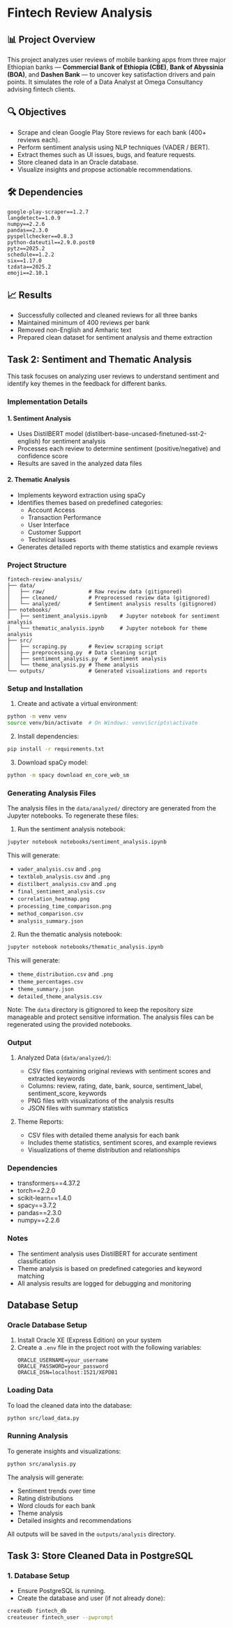 # Fintech Review Analysis

## 📊 Project Overview

This project analyzes user reviews of mobile banking apps from three major Ethiopian banks — **Commercial Bank of Ethiopia (CBE)**, **Bank of Abyssinia (BOA)**, and **Dashen Bank** — to uncover key satisfaction drivers and pain points. It simulates the role of a Data Analyst at Omega Consultancy advising fintech clients.

## 🔍 Objectives

- Scrape and clean Google Play Store reviews for each bank (400+ reviews each).
- Perform sentiment analysis using NLP techniques (VADER / BERT).
- Extract themes such as UI issues, bugs, and feature requests.
- Store cleaned data in an Oracle database.
- Visualize insights and propose actionable recommendations.

## 🛠️ Dependencies

```
google-play-scraper==1.2.7
langdetect==1.0.9
numpy==2.2.6
pandas==2.3.0
pyspellchecker==0.8.3
python-dateutil==2.9.0.post0
pytz==2025.2
schedule==1.2.2
six==1.17.0
tzdata==2025.2
emoji==2.10.1
```

## 📈 Results

- Successfully collected and cleaned reviews for all three banks
- Maintained minimum of 400 reviews per bank
- Removed non-English and Amharic text
- Prepared clean dataset for sentiment analysis and theme extraction

## Task 2: Sentiment and Thematic Analysis

This task focuses on analyzing user reviews to understand sentiment and identify key themes in the feedback for different banks.

### Implementation Details

#### 1. Sentiment Analysis

- Uses DistilBERT model (distilbert-base-uncased-finetuned-sst-2-english) for sentiment analysis
- Processes each review to determine sentiment (positive/negative) and confidence score
- Results are saved in the analyzed data files

#### 2. Thematic Analysis

- Implements keyword extraction using spaCy
- Identifies themes based on predefined categories:
  - Account Access
  - Transaction Performance
  - User Interface
  - Customer Support
  - Technical Issues
- Generates detailed reports with theme statistics and example reviews

### Project Structure

```
fintech-review-analysis/
├── data/
│   ├── raw/              # Raw review data (gitignored)
│   ├── cleaned/          # Preprocessed review data (gitignored)
│   └── analyzed/         # Sentiment analysis results (gitignored)
├── notebooks/
│   ├── sentiment_analysis.ipynb    # Jupyter notebook for sentiment analysis
│   └── thematic_analysis.ipynb     # Jupyter notebook for theme analysis
├── src/
│   ├── scraping.py       # Review scraping script
│   ├── preprocessing.py  # Data cleaning script
│   ├── sentiment_analysis.py  # Sentiment analysis
│   └── theme_analysis.py # Theme analysis
└── outputs/              # Generated visualizations and reports
```

### Setup and Installation

1. Create and activate a virtual environment:

```bash
python -m venv venv
source venv/bin/activate  # On Windows: venv\Scripts\activate
```

2. Install dependencies:

```bash
pip install -r requirements.txt
```

3. Download spaCy model:

```bash
python -m spacy download en_core_web_sm
```

### Generating Analysis Files

The analysis files in the `data/analyzed/` directory are generated from the Jupyter notebooks. To regenerate these files:

1. Run the sentiment analysis notebook:

```bash
jupyter notebook notebooks/sentiment_analysis.ipynb
```

This will generate:

- `vader_analysis.csv` and `.png`
- `textblob_analysis.csv` and `.png`
- `distilbert_analysis.csv` and `.png`
- `final_sentiment_analysis.csv`
- `correlation_heatmap.png`
- `processing_time_comparison.png`
- `method_comparison.csv`
- `analysis_summary.json`

2. Run the thematic analysis notebook:

```bash
jupyter notebook notebooks/thematic_analysis.ipynb
```

This will generate:

- `theme_distribution.csv` and `.png`
- `theme_percentages.csv`
- `theme_summary.json`
- `detailed_theme_analysis.csv`

Note: The `data` directory is gitignored to keep the repository size manageable and protect sensitive information. The analysis files can be regenerated using the provided notebooks.

### Output

1. Analyzed Data (`data/analyzed/`):

   - CSV files containing original reviews with sentiment scores and extracted keywords
   - Columns: review, rating, date, bank, source, sentiment_label, sentiment_score, keywords
   - PNG files with visualizations of the analysis results
   - JSON files with summary statistics

2. Theme Reports:
   - CSV files with detailed theme analysis for each bank
   - Includes theme statistics, sentiment scores, and example reviews
   - Visualizations of theme distribution and relationships

### Dependencies

- transformers==4.37.2
- torch==2.2.0
- scikit-learn==1.4.0
- spacy==3.7.2
- pandas==2.3.0
- numpy==2.2.6

### Notes

- The sentiment analysis uses DistilBERT for accurate sentiment classification
- Theme analysis is based on predefined categories and keyword matching
- All analysis results are logged for debugging and monitoring

## Database Setup

### Oracle Database Setup

1. Install Oracle XE (Express Edition) on your system
2. Create a `.env` file in the project root with the following variables:
   ```
   ORACLE_USERNAME=your_username
   ORACLE_PASSWORD=your_password
   ORACLE_DSN=localhost:1521/XEPDB1
   ```

### Loading Data

To load the cleaned data into the database:

```bash
python src/load_data.py
```

### Running Analysis

To generate insights and visualizations:

```bash
python src/analysis.py
```

The analysis will generate:

- Sentiment trends over time
- Rating distributions
- Word clouds for each bank
- Theme analysis
- Detailed insights and recommendations

All outputs will be saved in the `outputs/analysis` directory.



## Task 3: Store Cleaned Data in PostgreSQL

### 1. Database Setup

- Ensure PostgreSQL is running.
- Create the database and user (if not already done):

```bash
createdb fintech_db
createuser fintech_user --pwprompt
